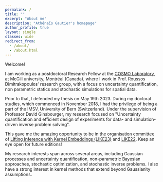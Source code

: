 ```yaml
---
permalink: /
title: ""
excerpt: "About me"
description: "Athénaïs Gautier's homepage"
author_profile: true
layout: single
classes: wide
redirect_from: 
  - /about/
  - /about.html
---
```


Welcome!

I am working as a postdoctoral Research Fellow at the [COSMO Laboratory](https://cosmo.mcgill.ca/), at McGill university, Montréal (Canada), where I work in Prof. Roussos Dimitrakopoulos' research group, with a focus on uncertainty quantification, non parametric statics and stochastic simulations for spatial data.

Prior to that, I defended my thesis on May 19th 2023. During my doctoral studies, which commenced in November 2018, I had the privilege of being a part of the IMSV, University of Bern (Switzerland). Under the supervision of Professor David Ginsbourger, my research focused on "Uncertainty quantification and efficient design of experiments for data- and simulation-driven inverse problem solving".  

This gave me the amazing opportunity to be in the organisation committee of [Lifting Inference with Kernel Embeddings (LIKE23)](https://like23-bern.github.io/) and [LIKE22](https://like22-bern.github.io/). Keep an eye open for future editions! 

My research interests span across several areas, including Gaussian processes and uncertainty quantification, non-parametric Bayesian approaches, stochastic optimization, and stochastic inverse problems. I also have a strong interest in kernel methods that extend beyond Gaussianity assumptions.

